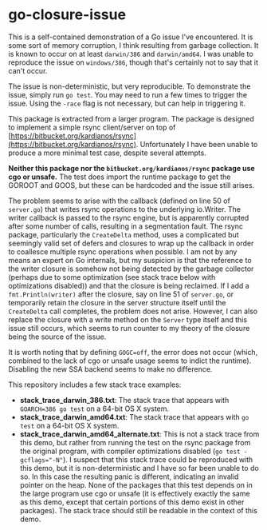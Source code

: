 # go-closure-issue

This is a self-contained demonstration of a Go issue I've encountered. It is
some sort of memory corruption, I think resulting from garbage collection. It is
known to occur on at least `darwin/386` and `darwin/amd64`. I was unable to
reproduce the issue on `windows/386`, though that's certainly not to say that it
can't occur.

The issue is non-deterministic, but very reproducible. To demonstrate the issue,
simply run `go test`. You may need to run a few times to trigger the issue.
Using the `-race` flag is not necessary, but can help in triggering it.

This package is extracted from a larger program. The package is designed to
implement a simple rsync client/server on top of
[https://bitbucket.org/kardianos/rsync](https://bitbucket.org/kardianos/rsync).
Unfortunately I have been unable to produce a more minimal test case, despite
several attempts.

**Neither this package nor the `bitbucket.org/kardianos/rsync` package use cgo
or unsafe.** The test does import the runtime package to get the GOROOT and
GOOS, but these can be hardcoded and the issue still arises.

The problem seems to arise with the callback (defined on line 50 of `server.go`)
that writes rsync operations to the underlying io.Writer. The writer callback is
passed to the rsync engine, but is apparently corrupted after some number of
calls, resulting in a segmentation fault. The rsync package, particularly the
`CreateDelta` method, uses a complicated but seemingly valid set of defers and
closures to wrap up the callback in order to coallesce multiple rsync operations
when possible. I am not by any means an expert on Go internals, but my suspicion
is that the reference to the writer closure is somehow not being detected by the
garbage collector (perhaps due to some optimization (see stack trace below with
optimizations disabled)) and that the closure is being reclaimed. If I add a
`fmt.Println(writer)` after the closure, say on line 51 of `server.go`, or
temporarily retain the closure in the server structure itself until the
`CreateDelta` call completes, the problem does not arise. However, I can also
replace the closure with a write method on the `Server` type itself and this
issue still occurs, which seems to run counter to my theory of the closure being
the source of the issue.

It is worth noting that by defining `GOGC=off`, the error does not occur (which,
combined to the lack of cgo or unsafe usage seems to indict the runtime).
Disabling the new SSA backend seems to make no difference.

This repository includes a few stack trace examples:

- **stack_trace_darwin_386.txt**: The stack trace that appears with
  `GOARCH=386 go test` on a 64-bit OS X system.
- **stack_trace_darwin_amd64.txt**: The stack trace that appears with
  `go test` on a 64-bit OS X system.
- **stack_trace_darwin_amd64_alternate.txt**: This is not a stack trace from
  this demo, but rather from running the test on the rsync package from the
  original program, with compiler optimizations disabled
  (`go test -gcflags="-N"`). I suspect that this stack trace could be reproduced
  with this demo, but it is non-deterministic and I have so far been unable to
  do so. In this case the resulting panic is different, indicating an invalid
  pointer on the heap. None of the packages that this test depends on in the
  large program use cgo or unsafe (it is effectively exactly the same as this
  demo, except that certain portions of this demo exist in other packages). The
  stack trace should still be readable in the context of this demo.
